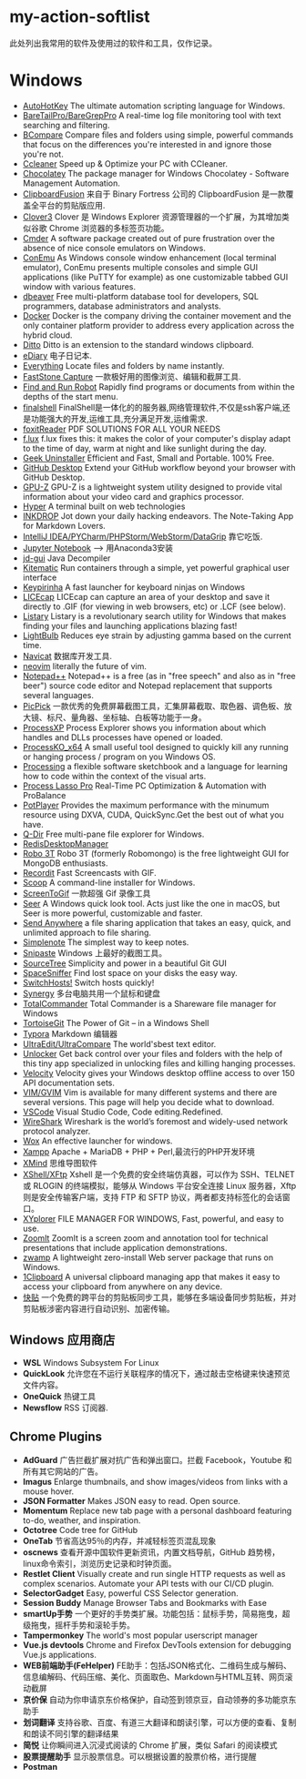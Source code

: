 # my-action-softlist

此处列出我常用的软件及使用过的软件和工具，仅作记录。

# Windows
- [AutoHotKey](https://autohotkey.com/) The ultimate automation scripting language for Windows.
- [BareTailPro/BareGrepPro](https://baremetalsoft.com/baretailpro/) A real-time log file monitoring tool with text searching and filtering.
- [BCompare](https://www.scootersoftware.com/index.php) Compare files and folders using simple, powerful commands that focus on the differences you're interested in and ignore those you're not.
- [Ccleaner](https://www.ccleaner.com/) Speed up & Optimize your PC with CCleaner.
- [Chocolatey](https://chocolatey.org/) The package manager for Windows Chocolatey - Software Management Automation.
- [ClipboardFusion](https://www.clipboardfusion.com/) 来自于 Binary Fortress 公司的 ClipboardFusion 是一款覆盖全平台的剪贴版应用.
- [Clover3](http://cn.ejie.me/) Clover 是 Windows Explorer 资源管理器的一个扩展，为其增加类似谷歌 Chrome 浏览器的多标签页功能。
- [Cmder](http://cmder.net/) A software package created out of pure frustration over the absence of nice console emulators on Windows. 
- [ConEmu](https://conemu.github.io/) As Windows console window enhancement (local terminal emulator), ConEmu presents multiple consoles and simple GUI applications (like PuTTY for example) as one customizable tabbed GUI window with various features.
- [dbeaver](https://dbeaver.io/) Free multi-platform database tool for developers, SQL programmers, database administrators and analysts.
- [Docker](https://www.docker.com/) Docker is the company driving the container movement and the only container platform provider to address every application across the hybrid cloud.
- [Ditto](https://ditto-cp.sourceforge.io/) Ditto is an extension to the standard windows clipboard.
- [eDiary](http://www.haoxg.net/ediary/) 电子日记本.
- [Everything](http://www.voidtools.com/) Locate files and folders by name instantly.
- [FastStone Capture](https://www.portablesoft.org/faststone-capture/) 一款极好用的图像浏览、编辑和截屏工具.
- [Find and Run Robot](https://find-and-run-robot.en.softonic.com/) Rapidly find programs or documents from within the depths of the start menu.
- [finalshell](http://www.hostbuf.com/t/988.html) FinalShell是一体化的的服务器,网络管理软件,不仅是ssh客户端,还是功能强大的开发,运维工具,充分满足开发,运维需求.
- [foxitReader](https://www.foxitsoftware.com/) PDF SOLUTIONS FOR ALL YOUR NEEDS
- [f.lux](https://justgetflux.com/) f.lux fixes this: it makes the color of your computer's display adapt to the time of day, warm at night and like sunlight during the day.
- [Geek Uninstaller](https://geekuninstaller.com/) Efficient and Fast, Small and Portable. 100% Free.
- [GitHub Desktop](https://desktop.github.com/) Extend your GitHub workflow beyond your browser with GitHub Desktop.
- [GPU-Z](https://www.techpowerup.com/gpuz/) GPU-Z is a lightweight system utility designed to provide vital information about your video card and graphics processor.
- [Hyper](https://github.com/zeit/hyper) A terminal built on web technologies
- [INKDROP](https://www.inkdrop.info/) Jot down your daily hacking endeavors. The Note-Taking App for Markdown Lovers.
- [IntelliJ IDEA/PYCharm/PHPStorm/WebStorm/DataGrip](https://www.jetbrains.com/idea/) 靠它吃饭.
- [Jupyter Notebook]() --> 用Anaconda3安装
- [jd-gui](http://jd.benow.ca/) Java Decompiler
- [Kitematic](https://kitematic.com/) Run containers through a simple, yet powerful graphical user interface
- [Keypirinha](http://keypirinha.com/) A fast launcher for keyboard ninjas on Windows
- [LICEcap](https://www.cockos.com/licecap/) LICEcap can capture an area of your desktop and save it directly to .GIF (for viewing in web browsers, etc) or .LCF (see below). 
- [Listary](https://www.listary.com/) Listary is a revolutionary search utility for Windows that makes finding your files and launching applications blazing fast!
- [LightBulb](https://github.com/Tyrrrz/LightBulb) Reduces eye strain by adjusting gamma based on the current time.
- [Navicat](https://www.navicat.com.cn/) 数据库开发工具.
- [neovim](https://neovim.io/) literally the future of vim.
- [Notepad++](https://notepad-plus-plus.org/) Notepad++ is a free (as in "free speech" and also as in "free beer") source code editor and Notepad replacement that supports several languages.
- [PicPick](https://www.portablesoft.org/picpick-portable/) 一款优秀的免费屏幕截图工具，汇集屏幕截取、取色器、调色板、放大镜、标尺、量角器、坐标轴、白板等功能于一身。
- [ProcessXP](https://docs.microsoft.com/en-us/sysinternals/downloads/process-explorer)  Process Explorer shows you information about which handles and DLLs processes have opened or loaded.
- [ProcessKO_x64](https://www.softwareok.com/?seite=Freeware/ProcessKO)  A small useful tool designed to quickly kill any running or hanging process / program on you Windows OS.  
- [Processing](https://processing.org/) a flexible software sketchbook and a language for learning how to code within the context of the visual arts. 
- [Process Lasso Pro](https://bitsum.com/) Real-Time PC Optimization & Automation with ProBalance
- [PotPlayer](http://potplayer.daum.net/) Provides the maximum performance with the minumum resource using DXVA, CUDA, QuickSync.Get the best out of what you have.
- [Q-Dir](https://q-dir.en.softonic.com/) Free multi-pane file explorer for Windows.
- [RedisDesktopManager](https://redisdesktop.com/download) 
- [Robo 3T](https://robomongo.org/) Robo 3T (formerly Robomongo) is the free lightweight GUI for MongoDB enthusiasts.
- [Recordit](http://recordit.co/) Fast Screencasts with GIF.
- [Scoop](https://scoop.sh/) A command-line installer for Windows.
- [ScreenToGif](http://www.dayanzai.me/screen-to-gif.html) 一款超强 Gif 录像工具
- [Seer](http://www.1218.io/) A Windows quick look tool. Acts just like the one in macOS, but Seer is more powerful, customizable and faster.
- [Send Anywhere](https://send-anywhere.com/file-transfer)  a file sharing application that takes an easy, quick, and unlimited approach to file sharing.
- [Simplenote](https://simplenote.com/) The simplest way to keep notes.
- [Snipaste](https://zh.snipaste.com/) Windows 上最好的截图工具。
- [SourceTree](https://www.sourcetreeapp.com/) Simplicity and power in a beautiful Git GUI
- [SpaceSniffer](http://www.uderzo.it/main_products/space_sniffer/) Find lost space on your disks the easy way.
- [SwitchHosts!](https://github.com/oldj/SwitchHosts) Switch hosts quickly!
- [Synergy](https://symless.com/synergy) 多台电脑共用一个鼠标和键盘
- [TotalCommander](https://www.ghisler.com/) Total Commander is a Shareware file manager for Windows
- [TortoiseGit](https://tortoisegit.org/) The Power of Git – in a Windows Shell
- [Typora](https://typora.io/) Markdown 编辑器
- [UltraEdit/UltraCompare](https://www.ultraedit.com/) The world'sbest text editor.
- [Unlocker](http://www.softpedia.com/get/System/System-Miscellaneous/Unlocker.shtml) Get back control over your files and folders with the help of this tiny app specialized in unlocking files and killing hanging processes.
- [Velocity](http://velocity.silverlakesoftware.com/) Velocity gives your Windows desktop offline access to over 150 API documentation sets.
- [VIM/GVIM](https://www.vim.org/download.php) Vim is available for many different systems and there are several versions. This page will help you decide what to download.
- [VSCode](https://code.visualstudio.com/) Visual Studio Code, Code editing.Redefined.
- [WireShark](https://www.wireshark.org/) Wireshark is the world’s foremost and widely-used network protocol analyzer.
- [Wox](http://www.wox.one/) An effective launcher for windows.
- [Xampp](https://www.apachefriends.org/zh_cn/index.html) Apache + MariaDB + PHP + Perl,最流行的PHP开发环境
- [XMind](https://www.xmind.cn/) 思维导图软件
- [XShell/XFtp](https://www.portablesoft.org/xshell-xftp-legacy-versions/) Xshell 是一个免费的安全终端仿真器，可以作为 SSH、TELNET 或 RLOGIN 的终端模拟，能够从 Windows 平台安全连接 Linux 服务器，Xftp 则是安全传输客户端，支持 FTP 和 SFTP 协议，两者都支持标签化的会话窗口。
- [XYplorer](https://www.xyplorer.com/) FILE MANAGER FOR WINDOWS, Fast, powerful, and easy to use.
- [ZoomIt](https://docs.microsoft.com/zh-cn/sysinternals/downloads/zoomit) ZoomIt is a screen zoom and annotation tool for technical presentations that include application demonstrations. 
- [zwamp](http://zwamp.sourceforge.net/) A lightweight zero-install Web server package that runs on Windows.
- [1Clipboard](http://1clipboard.io/) A universal clipboard managing app that makes it easy to access your clipboard from anywhere on any device.
- [快贴](http://clipber.com) 一个免费的跨平台的剪贴板同步工具，能够在多端设备同步剪贴板，并对剪贴板涉密内容进行自动识别、加密传输。

## Windows 应用商店
- **WSL** Windows Subsystem For Linux
- **QuickLook** 允许您在不运行关联程序的情况下，通过敲击空格键来快速预览文件内容。
- **OneQuick** 热键工具
- **Newsflow** RSS 订阅器.

## Chrome Plugins
- **AdGuard** 广告拦截扩展对抗广告和弹出窗口。拦截 Facebook，Youtube 和所有其它网站的广告。
- **Imagus** Enlarge thumbnails, and show images/videos from links with a mouse hover.
- **JSON Formatter** Makes JSON easy to read. Open source.
- **Momentum** Replace new tab page with a personal dashboard featuring to-do, weather, and inspiration.
- **Octotree** Code tree for GitHub
- **OneTab** 节省高达95％的内存，并减轻标签页混乱现象
- **oscnews** 查看开源中国软件更新资讯，内置文档导航，GitHub 趋势榜，linux命令索引，浏览历史记录和时钟页面。
- **Restlet Client** Visually create and run single HTTP requests as well as complex scenarios. Automate your API tests with our CI/CD plugin.
- **SelectorGadget** Easy, powerful CSS Selector generation.
- **Session Buddy** Manage Browser Tabs and Bookmarks with Ease
- **smartUp手势** 一个更好的手势类扩展。功能包括：鼠标手势，简易拖曳，超级拖曳，摇杆手势和滚轮手势。
- **Tampermonkey** The world's most popular userscript manager
- **Vue.js devtools** Chrome and Firefox DevTools extension for debugging Vue.js applications.
- **WEB前端助手(FeHelper)** FE助手：包括JSON格式化、二维码生成与解码、信息编解码、代码压缩、美化、页面取色、Markdown与HTML互转、网页滚动截屏 
- **京价保** 自动为你申请京东价格保护，自动签到领京豆，自动领券的多功能京东助手
- **划词翻译** 支持谷歌、百度、有道三大翻译和朗读引擎，可以方便的查看、复制和朗读不同引擎的翻译结果
- **简悦** 让你瞬间进入沉浸式阅读的 Chrome 扩展，类似 Safari 的阅读模式
- **股票提醒助手** 显示股票信息。可以根据设置的股票价格，进行提醒
- **Postman** 
